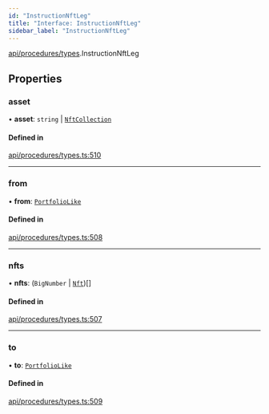 ```yaml
---
id: "InstructionNftLeg"
title: "Interface: InstructionNftLeg"
sidebar_label: "InstructionNftLeg"
---
```


[api/procedures/types](../../../../../modules/API/Procedures/Types/Types.md).InstructionNftLeg

## Properties

### asset

• **asset**: `string` \| [`NftCollection`](../../../../../classes/API/Entities/Asset/NonFungible/NftCollection/NftCollection.md)

#### Defined in

[api/procedures/types.ts:510](https://github.com/PolymeshAssociation/polymesh-sdk/blob/adcc38781/src/api/procedures/types.ts#L510)

___

### from

• **from**: [`PortfolioLike`](../../../../../modules/Types/Types.md#portfoliolike)

#### Defined in

[api/procedures/types.ts:508](https://github.com/PolymeshAssociation/polymesh-sdk/blob/adcc38781/src/api/procedures/types.ts#L508)

___

### nfts

• **nfts**: (`BigNumber` \| [`Nft`](../../../../../classes/API/Entities/Asset/NonFungible/Nft/Nft.md))[]

#### Defined in

[api/procedures/types.ts:507](https://github.com/PolymeshAssociation/polymesh-sdk/blob/adcc38781/src/api/procedures/types.ts#L507)

___

### to

• **to**: [`PortfolioLike`](../../../../../modules/Types/Types.md#portfoliolike)

#### Defined in

[api/procedures/types.ts:509](https://github.com/PolymeshAssociation/polymesh-sdk/blob/adcc38781/src/api/procedures/types.ts#L509)
